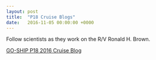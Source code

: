 ```yaml
---
layout: post
title:  "P18 Cruise Blogs"
date:   2016-11-05 00:00:00 +0000
---
```

Follow scientists as they work on the R/V Ronald H. Brown.

[GO-SHIP P18 2016 Cruise Blog](http://goshipp182016.blogspot.com)
